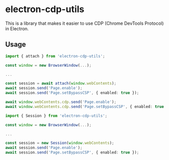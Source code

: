 # electron-cdp-utils

This is a library that makes it easier to use CDP (Chrome DevTools Protocol) in Electron.

## Usage

```ts
import { attach } from 'electron-cdp-utils';

const window = new BrowserWindow(...);

...

const session = await attach(window.webContents);
await session.send('Page.enable');
await session.send('Page.setBypassCSP', { enabled: true });

await window.webContents.cdp.send('Page.enable');
await window.webContents.cdp.send('Page.setBypassCSP', { enabled: true });
```

```ts
import { Session } from 'electron-cdp-utils';

const window = new BrowserWindow(...);

...

const session = new Session(window.webContents);
await session.send('Page.enable');
await session.send('Page.setBypassCSP', { enabled: true });
```
